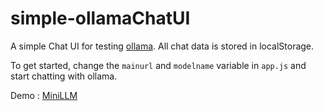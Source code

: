 # simple-ollamaChatUI

A simple Chat UI for testing [ollama](https://github.com/ollama/ollama). All chat data is stored in localStorage.

To get started, change the `mainurl` and `modelname` variable in `app.js` and start chatting with ollama.

Demo : [MiniLLM](https://ora.zuka.one/minillm/)
